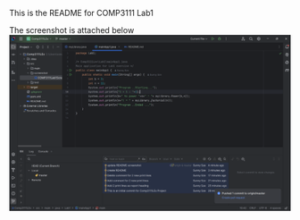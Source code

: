 This is the README for COMP3111 Lab1

The screenshot is attached below
![Screenshot](src/screenshot/COMP3111_Lab1_Screenshot.png)